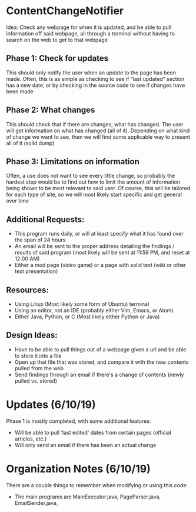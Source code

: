 # ContentChangeNotifier
Idea: Check any webpage for when it is updated, and be able to pull information off said webpage, all through a terminal without having to search on the web to get to that webpage

## Phase 1: Check for updates
This should only notify the user when an update to the page has been made. Often, this is as simple as checking to see if “last updated” section has a new date, or by checking in the source code to see if changes have been made

## Phase 2: What changes
This should check that if there are changes, what has changed. The user will get information on what has changed (all of it). Depending on what kind of change we want to see, then we will find some applicable way to present all of it (solid dump)

## Phase 3: Limitations on information
Often, a use does not want to see every little change, so probably the hardest step would be to find out how to limit the amount of information being shown to be most relevant to said user. Of course, this will be tailored for each type of site, so we will most likely start specific and get general over time

## Additional Requests:
* This program runs daily, or will at least specify what it has found over the span of 24 hours
* An email will be sent to the proper address detailing the findings / results of said program (most likely will be sent at 11:59 PM, and reset at 12:00 AM)
* Either a mod page (video game) or a page with solid text (wiki or other text presentation)

## Resources:
* Using Linux (Most likely some form of Ubuntu) terminal
* Using an editor, not an IDE (probably either Vim, Emacs, or Atom)
* Either Java, Python, or C (Most likely either Python or Java)

## Design Ideas:
* Have to be able to pull things out of a webpage given a url and be able to store it into a file
* Open up that file that was stored, and compare it with the new contents pulled from the web
* Send findings through an email if there's a change of contents (newly pulled vs. stored)

# Updates (6/10/19)
Phase 1 is mostly completed, with some additional features:
* Will be able to pull 'last edited' dates from certain pages (official articles, etc.)
* Will only send an email if there has been an actual change

# Organization Notes (6/10/19)
There are a couple things to remember when modifying or using this code:
* The main programs are MainExecutor.java, PageParser.java, EmailSender.java, 


